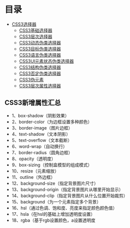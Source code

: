 # 目录

- [CSS3选择器](./CSS3-selector.md)
  - [CSS3基础选择器](./基础选择器.md)
  - [CSS3层次选择器](./层次选择器.md)
  - [CSS3动态伪类选择器](./动态伪类选择器.md)
  - [CSS3目标伪类选择器](./目标伪类选择器.md)
  - [CSS3语言伪类选择器](./语言伪类选择器.md)
  - [CSS3UI元素状态伪类选择器](./UI元素状态伪类选择器.md)
  - [CSS3结构伪类选择器](./结构伪类选择器.md)
  - [CSS3否定伪类选择器](./否定伪类选择器.md)
  - [CSS3伪元素](./伪元素.md)
  - [CSS3层次属性选择器](./层次属性选择器.md)

## CSS3新增属性汇总

- 1、box-shadow（阴影效果）
- 2、border-color（为边框设置多种颜色）
- 3、border-image（图片边框）
- 4、text-shadow（文本阴影）
- 5、text-overflow（文本截断）
- 6、word-wrap（自动换行）
- 7、border-radius（圆角边框）
- 8、opacity（透明度）
- 9、box-sizing（控制盒模型的组成模式）
- 10、resize（元素缩放）
- 11、outline（外边框）
- 12、background-size（指定背景图片尺寸）
- 13、background-origin（指定背景图片从哪里开始显示）
- 14、background-clip（指定背景图片从什么位置开始裁剪）
- 15、background（为一个元素指定多个背景）
- 16、hsl（通过色调、饱和度、亮度来指定颜色颜色值）
- 17、hsla（在hsl的基础上增加透明度设置）
- 18、rgba（基于rgb设置颜色，a设置透明度















